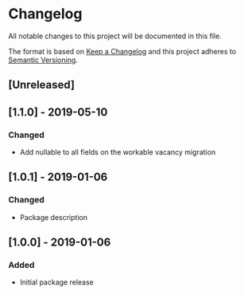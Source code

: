 # Changelog

All notable changes to this project will be documented in this file.

The format is based on [Keep a Changelog](http://keepachangelog.com/en/1.0.0/)
and this project adheres to [Semantic Versioning](http://semver.org/spec/v2.0.0.html).

## [Unreleased]

## [1.1.0] - 2019-05-10

### Changed

- Add nullable to all fields on the workable vacancy migration

## [1.0.1] - 2019-01-06

### Changed

- Package description

## [1.0.0] - 2019-01-06

### Added

- Initial package release
